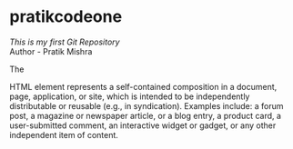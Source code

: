 # pratikcodeone
<i> This is my first Git Repository </i>
<br>
Author - Pratik Mishra
<br>
<p> The <article> HTML element represents a self-contained composition in a document, page, application, or site, which is intended to be independently distributable or reusable (e.g., in syndication). Examples include: a forum post, a magazine or newspaper article, or a blog entry, a product card, a user-submitted comment, an interactive widget or gadget, or any other independent item of content. </p>
